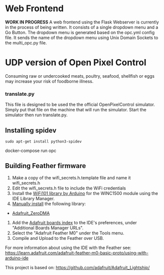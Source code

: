 # Web Frontend

**WORK IN PROGRESS**
A web frontend using the Flask Webserver is currently in the process of being written. It consists of a single dropdown menu and a Go Button. The dropdown menu is generated based on the opc.yml config file. It sends the name of the dropdown menu using Unix Domain Sockets to the multi_opc.py file.

# UDP version of Open Pixel Control

Consuming raw or undercooked meats, poultry, seafood, shellfish or eggs may increase your risk of foodborne illness.

### translate.py

This file is designed to be used the the official OpenPixelControl simulator. Simply put that file on the machine that will run the simulator. Start the simulator then run translate.py.

## Installing spidev
`sudo apt-get install python3-spidev`

docker-compose run opc

## Building Feather firmware
1. Make a copy of the wifi_secrets.h.template file and name it wifi_secrets.h
1. Edit the wifi_secrets.h file to include the WiFi credentials
1. Install the [WiFi101 library by Arduino](https://www.arduino.cc/en/Reference/WiFi101) for the WINC1500 module using the IDE Library Manager.
1. [Manually install](https://www.arduino.cc/en/Guide/Libraries#toc5) the following library:
 * [Adafruit_ZeroDMA](https://github.com/adafruit/Adafruit_ZeroDMA/archive/master.zip)
1. Add the [Adafruit boards index](https://adafruit.github.io/arduino-board-index/package_adafruit_index.json) to the IDE's preferences, under "Additional Boards Manager URLs".
1. Select the "Adafruit Feather M0" under the Tools menu.
1. Compile and Upload to the Feather over USB.

For more information about using the IDE with the Feather see:
https://learn.adafruit.com/adafruit-feather-m0-basic-proto/using-with-arduino-ide

This project is based on:
https://github.com/adafruit/Adafruit_Lightship/
